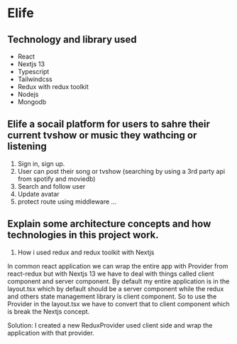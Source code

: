 # Elife

## Technology and library used 
- React
- Nextjs 13
- Typescript
- Tailwindcss
- Redux with redux toolkit
- Nodejs
- Mongodb

## Elife a socail platform for users to sahre their current tvshow or music they wathcing or listening
1. Sign in, sign up.
2. User can post their song or tvshow (searching by using a 3rd party api from spotify and moviedb)
3. Search and follow user
4. Update avatar
5.  protect route using middleware
...

## Explain some architecture concepts and how technologies in this project work.
1. How i used redux and redux toolkit with Nextjs

 In common react application we can wrap the entire app with Provider from react-redux but with Nextjs 13 we have to deal with things called client component and
 server component. By default my entire application is in the layout.tsx which by default should be a server component while the redux and others state management library
 is client component. So to use the Provider in the layout.tsx we have to convert that to client component which is break the Nextjs concept.
 
 Solution: I created a new ReduxProvider used client side and wrap the application with that provider.


   
   
